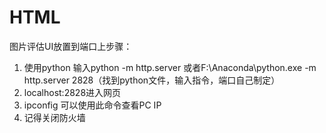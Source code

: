 # HTML
图片评估UI放置到端口上步骤：

1. 使用python 输入python -m http.server
或者F:\Anaconda\python.exe -m http.server 2828（找到python文件，输入指令，端口自己制定）
2. localhost:2828进入网页
3. ipconfig 可以使用此命令查看PC IP
4. 记得关闭防火墙
